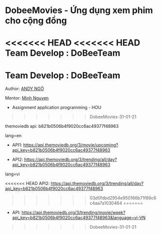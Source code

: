 # DobeeMovies - Ứng dụng xem phim cho cộng đồng

<<<<<<< HEAD
<<<<<<< HEAD
Team Develop : DoBeeTeam
=======
Team Develop : DoBeeTeam
=======
<lable>Author: <a href="http://fb.com/dn279"> ANDY NGÔ</a></lable>

<lable>Mentor: <a href = "http://github.com/sybertooth4945">Minh Nguyen</a></lable>

- Assignment application programming - HOU
>>>>>>> DobeeMovies-31-01-21



themoviedb api: b821b0506b4f9020cc6ac49377f48963

lang=en

 - API1: https://api.themoviedb.org/3/movie/upcoming?api_key=b821b0506b4f9020cc6ac49377f48963
 
 - API2: https://api.themoviedb.org/3/trending/all/day?api_key=b821b0506b4f9020cc6ac49377f48963

lang=vi

<<<<<<< HEAD
API2: https://api.themoviedb.org/3/trending/all/day?api_key=b821b0506b4f9020cc6ac49377f48963
>>>>>>> 03d0fdbd2954e950166b71f89c6c4aa7a1030464
=======
 - API: https://api.themoviedb.org/3/trending/movie/week?api_key=b821b0506b4f9020cc6ac49377f48963&language=vi-VN
>>>>>>> DobeeMovies-31-01-21
